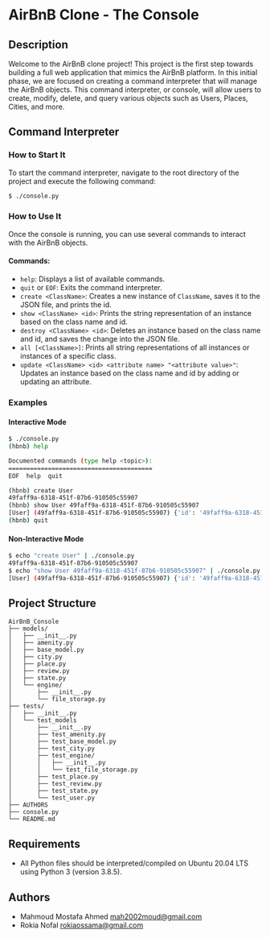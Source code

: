 # AirBnB Clone - The Console

## Description

Welcome to the AirBnB clone project! This project is the first step towards building a full web application that mimics the AirBnB platform. In this initial phase, we are focused on creating a command interpreter that will manage the AirBnB objects. This command interpreter, or console, will allow users to create, modify, delete, and query various objects such as Users, Places, Cities, and more.

## Command Interpreter

### How to Start It

To start the command interpreter, navigate to the root directory of the project and execute the following command:

```bash
$ ./console.py
```

### How to Use It

Once the console is running, you can use several commands to interact with the AirBnB objects.

#### Commands:

- `help`: Displays a list of available commands.
- `quit` or `EOF`: Exits the command interpreter.
- `create <ClassName>`: Creates a new instance of `ClassName`, saves it to the JSON file, and prints the id.
- `show <ClassName> <id>`: Prints the string representation of an instance based on the class name and id.
- `destroy <ClassName> <id>`: Deletes an instance based on the class name and id, and saves the change into the JSON file.
- `all [<ClassName>]`: Prints all string representations of all instances or instances of a specific class.
- `update <ClassName> <id> <attribute name> "<attribute value>"`: Updates an instance based on the class name and id by adding or updating an attribute.

### Examples

#### Interactive Mode

```bash
$ ./console.py
(hbnb) help

Documented commands (type help <topic>):
========================================
EOF  help  quit

(hbnb) create User
49faff9a-6318-451f-87b6-910505c55907
(hbnb) show User 49faff9a-6318-451f-87b6-910505c55907
[User] (49faff9a-6318-451f-87b6-910505c55907) {'id': '49faff9a-6318-451f-87b6-910505c55907', 'created_at': datetime.datetime(2024, 5, 13, 6, 0, 0, 0), 'updated_at': datetime.datetime(2024, 5, 13, 6, 0, 0, 0), 'email': '', 'password': '', 'first_name': '', 'last_name': ''}
(hbnb) quit
```

#### Non-Interactive Mode

```bash
$ echo "create User" | ./console.py
49faff9a-6318-451f-87b6-910505c55907
$ echo "show User 49faff9a-6318-451f-87b6-910505c55907" | ./console.py
[User] (49faff9a-6318-451f-87b6-910505c55907) {'id': '49faff9a-6318-451f-87b6-910505c55907', 'created_at': datetime.datetime(2024, 5, 13, 6, 0, 0, 0), 'updated_at': datetime.datetime(2024, 5, 13, 6, 0, 0, 0), 'email': '', 'password': '', 'first_name': '', 'last_name': ''}
```

## Project Structure

```
AirBnB_Console
├── models/
│   ├── __init__.py
│   ├── amenity.py
│   ├── base_model.py
│   ├── city.py
│   ├── place.py
│   ├── review.py
│   ├── state.py
│   └── engine/
│       ├── __init__.py
│       └── file_storage.py
├── tests/
│   ├── __init__.py
│   └── test_models
│       ├── __init__.py
│       ├── test_amenity.py
│       ├── test_base_model.py
│       ├── test_city.py
│       ├── test_engine/
│       │   ├── __init__.py
│       │   └── test_file_storage.py
│       ├── test_place.py
│       ├── test_review.py
│       ├── test_state.py
│       └── test_user.py
├── AUTHORS
├── console.py
└── README.md
```

## Requirements

- All Python files should be interpreted/compiled on Ubuntu 20.04 LTS using Python 3 (version 3.8.5).

## Authors

* Mahmoud Mostafa Ahmed <mah2002moud@gmail.com>
* Rokia Nofal <rokiaossama@gmail.com>
